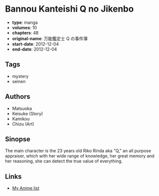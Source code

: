 # Bannou Kanteishi Q no Jikenbo

-   **type**: manga
-   **volumes**: 10
-   **chapters**: 48
-   **original-name**: 万能鑑定士 Q の事件簿
-   **start-date**: 2012-12-04
-   **end-date**: 2012-12-04

## Tags

-   mystery
-   seinen

## Authors

-   Matsuoka
-   Keisuke (Story)
-   Kamikou
-   Chizu (Art)

## Sinopse

The main character is the 23 years old Riko Rinda aka "Q," an all purpose appraiser, which with her wide range of knowledge, her great memory and her reasoning, she can detect the true value of everything.

## Links

-   [My Anime list](https://myanimelist.net/manga/48895/Bannou_Kanteishi_Q_no_Jikenbo)
